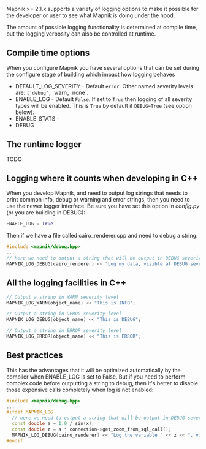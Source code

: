Mapnik >= 2.1.x supports a variety of logging options to make it possible for the developer or user to see what Mapnik is doing under the hood.

The amount of possible logging functionality is determined at compile time, but the logging verbosity can also be controlled at runtime.

## Compile time options

When you configure Mapnik you have several options that can be set during the configure stage of building which impact how logging behaves

- DEFAULT_LOG_SEVERITY - Default `error`. Other named severity levels are: `['debug', `warn`, `none`.
- ENABLE_LOG - Default `False`. If set to `True` then logging of all severity types will be enabled. This is `True` by default if `DEBUG=True` (see option below).
- ENABLE_STATS - 
- DEBUG

## The runtime logger
TODO

## Logging where it counts when developing in C++
When you develop Mapnik, and need to output log strings that needs to print common info, debug or warning and error strings, then you need to use the newer logger interface. Be sure you have set this option in _config.py_ (or you are building in DEBUG):

```python
ENABLE_LOG = True
```

Then if we have a file called cairo_renderer.cpp and need to debug a string:

```cpp
#include <mapnik/debug.hpp>
...
// here we need to output a string that will be output in DEBUG severity level:
MAPNIK_LOG_DEBUG(cairo_renderer) << "Log my data, visible at DEBUG severity level";
```

## All the logging facilities in C++

```cpp
// Output a string in WARN severity level
MAPNIK_LOG_WARN(object_name) << "This is INFO";

// Output a string in DEBUG severity level
MAPNIK_LOG_DEBUG(object_name) << "This is DEBUG";

// Output a string in ERROR severity level
MAPNIK_LOG_ERROR(object_name) << "This is ERROR";
```

## Best practices
This has the advantages that it will be optimized automatically by the compiler when ENABLE_LOG is set to False.
But if you need to perform complex code before outputting a string to debug, then it's better to disable those expensive calls completely when log is not enabled:

```cpp
#include <mapnik/debug.hpp>
...
#ifdef MAPNIK_LOG
  // here we need to output a string that will be output in DEBUG severity level:
  const double a = 1.0 / sin(x);
  const double z = a * connection->get_zoom_from_sql_call();
  MAPNIK_LOG_DEBUG(cairo_renderer) << "Log the variable " << z << ", visible at DEBUG severity level";
#endif
```